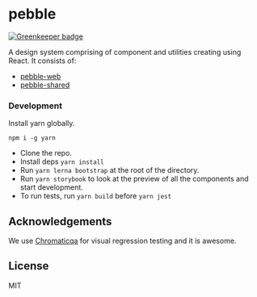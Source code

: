 # pebble

[![Greenkeeper badge](https://badges.greenkeeper.io/anarock/pebble.svg)](https://greenkeeper.io/)

A design system comprising of component and utilities creating using React.
It consists of:

- [pebble-web](./packages/pebble-web)
- [pebble-shared](./packages/pebble-shared)

### Development

Install yarn globally.

```$xslt
npm i -g yarn
```

- Clone the repo.
- Install deps `yarn install`
- Run `yarn lerna bootstrap` at the root of the directory.
- Run `yarn storybook` to look at the preview of all the components and start development.
- To run tests, run `yarn build` before `yarn jest`

## Acknowledgements

We use [Chromaticqa](https://www.chromaticqa.com/) for visual regression testing and it is awesome.

## License

MIT
